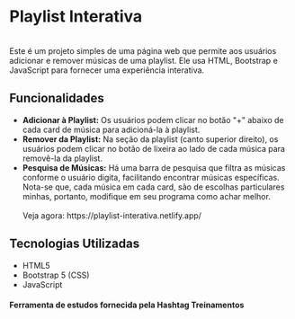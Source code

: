 <h1> Playlist Interativa </h1> <br>
Este é um projeto simples de uma página web que permite aos usuários adicionar e remover músicas de uma playlist. Ele usa HTML, Bootstrap e JavaScript para fornecer uma experiência interativa.

<h2>Funcionalidades</h2>
<ul>
<li><strong>Adicionar à Playlist:</strong> Os usuários podem clicar no botão "+" abaixo de cada card de música para adicioná-la à playlist.</li>
<li><strong>Remover da Playlist:</strong> Na seção da playlist (canto superior direito), os usuários podem clicar no botão de lixeira ao lado de cada música para removê-la da playlist.</li>
<li><strong>Pesquisa de Músicas:</strong> Há uma barra de pesquisa que filtra as músicas conforme o usuário digita, facilitando encontrar músicas específicas. Nota-se que, cada música em cada card, são de escolhas particulares minhas, portanto, modifique em seu programa como achar melhor.</li><br>
Veja agora: https://playlist-interativa.netlify.app/
</ul>
<h2>Tecnologias Utilizadas</h2>
<ul>
<li>HTML5</li>
<li>Bootstrap 5 (CSS)</li>
<li>JavaScript</li>
</ul>

<h4>Ferramenta de estudos fornecida pela Hashtag Treinamentos</h4>
